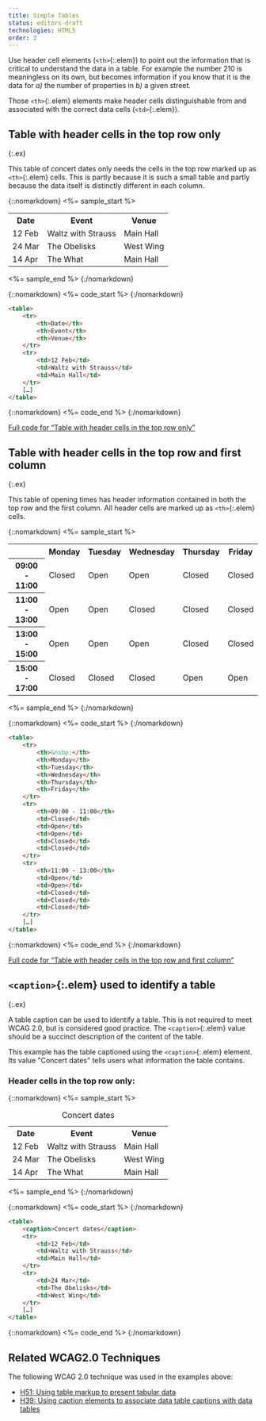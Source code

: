 ```yaml
---
title: Simple Tables
status: editors-draft
technologies: HTML5
order: 2
---
```


Use header cell elements (`<th>`{:.elem}) to point out the information that is critical to understand the data in a table. For example the number 210 is meaningless on its own, but becomes information if you know that it is the data for <em>a)</em> the number of properties in <em>b)</em> a given street.

Those `<th>`{:.elem} elements make header cells distinguishable from and associated with the correct data cells (`<td>`{:.elem}).

## Table with header cells in the top row only
{:.ex}

This table of concert dates only needs the cells in the top row marked up as `<th>`{:.elem} cells. This is partly because it is such a small table and partly because the data itself is distinctly different in each column.

{::nomarkdown}
<%= sample_start %>

<table>
	<tr>
		<th>Date</th>
		<th>Event</th>
		<th>Venue</th>
	</tr>
	<tr>
		<td>12 Feb</td>
		<td>Waltz with Strauss</td>
		<td>Main Hall</td>
	</tr>
	<tr>
		<td>24 Mar</td>
		<td>The Obelisks</td>
		<td>West Wing</td>
	</tr>
	<tr>
		<td>14 Apr</td>
		<td>The What</td>
		<td>Main Hall</td>
	</tr>
</table>

<%= sample_end %>
{:/nomarkdown}

{::nomarkdown}
<%= code_start %>
{:/nomarkdown}

~~~ html
<table>
	<tr>
		<th>Date</th>
		<th>Event</th>
		<th>Venue</th>
	</tr>
	<tr>
		<td>12 Feb</td>
		<td>Waltz with Strauss</td>
		<td>Main Hall</td>
	</tr>
	[…]
</table>
~~~

{::nomarkdown}
<%= code_end %>
{:/nomarkdown}

[Full code for “Table with header cells in the top row only”](examples/headertoprow.html)

## Table with header cells in the top row and first column
{:.ex}

This table of opening times has header information contained in both the top row and the first column. All header cells are marked up as `<th>`{:.elem} cells.

{::nomarkdown}
<%= sample_start %>

<table>
	<tr>
		<th>&nbsp;</th>
		<th>Monday</th>
		<th>Tuesday</th>
		<th>Wednesday</th>
		<th>Thursday</th>
		<th>Friday</th>
	</tr>
	<tr>
		<th>09:00 - 11:00</th>
		<td>Closed</td>
		<td>Open</td>
		<td>Open</td>
		<td>Closed</td>
		<td>Closed</td>
	</tr>
	<tr>
		<th>11:00 - 13:00</th>
		<td>Open</td>
		<td>Open</td>
		<td>Closed</td>
		<td>Closed</td>
		<td>Closed</td>
	</tr>
	<tr>
		<th>13:00 - 15:00</th>
		<td>Open</td>
		<td>Open</td>
		<td>Open</td>
		<td>Closed</td>
		<td>Closed</td>
	</tr>
	<tr>
		<th>15:00 - 17:00</th>
		<td>Closed</td>
		<td>Closed</td>
		<td>Closed</td>
		<td>Open</td>
		<td>Open</td>
	</tr>
</table>

<%= sample_end %>
{:/nomarkdown}

{::nomarkdown}
<%= code_start %>
{:/nomarkdown}

~~~ html
<table>
	<tr>
		<th>&nsbp;</th>
		<th>Monday</th>
		<th>Tuesday</th>
		<th>Wednesday</th>
		<th>Thursday</th>
		<th>Friday</th>
	</tr>
	<tr>
		<th>09:00 - 11:00</th>
		<td>Closed</td>
		<td>Open</td>
		<td>Open</td>
		<td>Closed</td>
		<td>Closed</td>
	</tr>
	<tr>
		<th>11:00 - 13:00</th>
		<td>Open</td>
		<td>Open</td>
		<td>Closed</td>
		<td>Closed</td>
		<td>Closed</td>
	</tr>
	[…]
</table>
~~~

{::nomarkdown}
<%= code_end %>
{:/nomarkdown}

[Full code for “Table with header cells in the top row and first column”](examples/headertoprowfirstcol.html)

## `<caption>`{:.elem} used to identify a table
{:.ex}

A table caption can be used to identify a table. This is not required to meet WCAG 2.0, but is considered good
practice. The `<caption>`{:.elem} value should be a succinct description of the content of the table.

This example has the table captioned using the `<caption>`{:.elem} element. Its value "Concert dates" tells users what information the table contains.

### Header cells in the top row only:

{::nomarkdown}
<%= sample_start %>

<table>
	<caption>Concert dates</caption>
	<tr>
		<th>Date</th>
		<th>Event</th>
		<th>Venue</th>
	</tr>
	<tr>
		<td>12 Feb</td>
		<td>Waltz with Strauss</td>
		<td>Main Hall</td>
	</tr>
	<tr>
		<td>24 Mar</td>
		<td>The Obelisks</td>
		<td>West Wing</td>
	</tr>
	<tr>
		<td>14 Apr</td>
		<td>The What</td>
		<td>Main Hall</td>
	</tr>
</table>

<%= sample_end %>
{:/nomarkdown}

{::nomarkdown}
<%= code_start %>
{:/nomarkdown}

~~~ html
<table>
	<caption>Concert dates</caption>
	<tr>
		<td>12 Feb</td>
		<td>Waltz with Strauss</td>
		<td>Main Hall</td>
	</tr>
	<tr>
		<td>24 Mar</td>
		<td>The Obelisks</td>
		<td>West Wing</td>
	</tr>
	[…]
</table>
~~~

{::nomarkdown}
<%= code_end %>
{:/nomarkdown}

## Related WCAG2.0 Techniques

The following WCAG 2.0 technique was used in the examples above:

-   [H51: Using table markup to present tabular data](http://www.w3.org/TR/WCAG20-TECHS/H51)
-   [H39: Using caption elements to associate data table captions with data tables](http://www.w3.org/TR/2012/NOTE-WCAG20-TECHS-20120103/H39)
